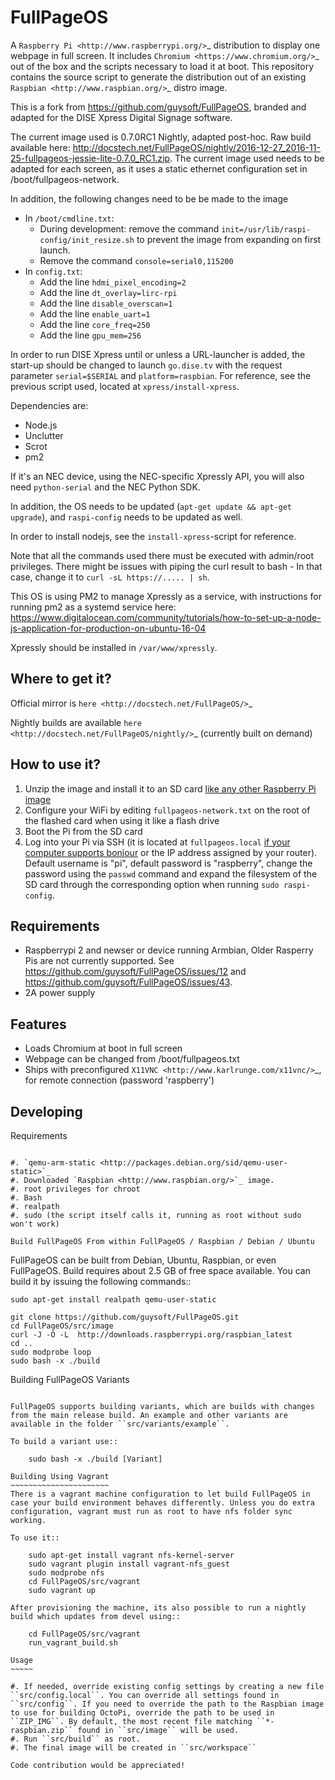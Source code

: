 FullPageOS
==========

A `Raspberry Pi <http://www.raspberrypi.org/>`_ distribution to display one webpage in full screen. It includes `Chromium <https://www.chromium.org/>`_ out of the box and the scripts necessary to load it at boot.
This repository contains the source script to generate the distribution out of an existing `Raspbian <http://www.raspbian.org/>`_ distro image.

This is a fork from https://github.com/guysoft/FullPageOS, branded and adapted for the DISE Xpress Digital Signage software.

The current image used is 0.7.0RC1 Nightly, adapted post-hoc. Raw build available here: http://docstech.net/FullPageOS/nightly/2016-12-27_2016-11-25-fullpageos-jessie-lite-0.7.0_RC1.zip.
The current image used needs to be adapted for each screen, as it uses a static ethernet configuration set in /boot/fullpageos-network.

In addition, the following changes need to be be made to the image
- In `/boot/cmdline.txt`:
  - During development: remove the command `init=/usr/lib/raspi-config/init_resize.sh` to prevent the image from expanding on first launch.
  - Remove the command `console=serial0,115200`
- In `config.txt`:
  - Add the line `hdmi_pixel_encoding=2`
  - Add the line `dt_overlay=lirc-rpi`
  - Add the line `disable_overscan=1`
  - Add the line `enable_uart=1`
  - Add the line `core_freq=250`
  - Add the line `gpu_mem=256`


In order to run DISE Xpress until or unless a URL-launcher is added, the start-up should be changed to launch
`go.dise.tv` with the request parameter `serial=$SERIAL` and `platform=raspbian`. For reference, see the previous
script used, located at `xpress/install-xpress`.

Dependencies are:
- Node.js
- Unclutter
- Scrot
- pm2

If it's an NEC device, using the NEC-specific Xpressly API,
you will also need `python-serial` and the NEC Python SDK.

In addition, the OS needs to be updated (`apt-get update && apt-get upgrade`), and `raspi-config` needs to be updated as well.

In order to install nodejs, see the `install-xpress`-script for reference.

Note that all the commands used there must
be executed with admin/root privileges. There might be issues with piping the curl result to bash - In that case,
change it to `curl -sL https://..... | sh`.

This OS is using PM2 to manage Xpressly as a service, with instructions for running pm2 as a systemd service here: https://www.digitalocean.com/community/tutorials/how-to-set-up-a-node-js-application-for-production-on-ubuntu-16-04

Xpressly should be installed in `/var/www/xpressly`.

Where to get it?
----------------

Official mirror is `here <http://docstech.net/FullPageOS/>`_

Nightly builds are available `here <http://docstech.net/FullPageOS/nightly/>`_ (currently built on demand)

How to use it?
--------------

1. Unzip the image and install it to an SD card  [like any other Raspberry Pi image](https://www.raspberrypi.org/documentation/installation/installing-images/README.md)
2. Configure your WiFi by editing `fullpageos-network.txt` on the root of the flashed card when using it like a flash drive
3. Boot the Pi from the SD card
4. Log into your Pi via SSH (it is located at `fullpageos.local` [if your computer supports bonjour](https://learn.adafruit.com/bonjour-zeroconf-networking-for-windows-and-linux/overview) or the IP address assigned by your router). Default username is "pi", default password is "raspberry", change the password using the `passwd` command and expand the filesystem of the SD card through the corresponding option when running `sudo raspi-config`.

Requirements
------------
* Raspberrypi 2 and newser or device running Armbian, Older Rasperry Pis are not currently supported.  See https://github.com/guysoft/FullPageOS/issues/12 and
https://github.com/guysoft/FullPageOS/issues/43.
* 2A power supply


Features
--------

* Loads Chromium at boot in full screen
* Webpage can be changed from /boot/fullpageos.txt
* Ships with preconfigured `X11VNC <http://www.karlrunge.com/x11vnc/>`_, for remote connection (password 'raspberry')

Developing
----------

Requirements
~~~~~~~~~~~~

#. `qemu-arm-static <http://packages.debian.org/sid/qemu-user-static>`_
#. Downloaded `Raspbian <http://www.raspbian.org/>`_ image.
#. root privileges for chroot
#. Bash
#. realpath
#. sudo (the script itself calls it, running as root without sudo won't work)

Build FullPageOS From within FullPageOS / Raspbian / Debian / Ubuntu
~~~~~~~~~~~~~~~~~~~~~~~~~~~~~~~~~~~~~~~~~~~~~~~~~~~~~~~~~~~~

FullPageOS can be built from Debian, Ubuntu, Raspbian, or even FullPageOS.
Build requires about 2.5 GB of free space available.
You can build it by issuing the following commands::

    sudo apt-get install realpath qemu-user-static

    git clone https://github.com/guysoft/FullPageOS.git
    cd FullPageOS/src/image
    curl -J -O -L  http://downloads.raspberrypi.org/raspbian_latest
    cd ..
    sudo modprobe loop
    sudo bash -x ./build

Building FullPageOS Variants
~~~~~~~~~~~~~~~~~~~~~~~~

FullPageOS supports building variants, which are builds with changes from the main release build. An example and other variants are available in the folder ``src/variants/example``.

To build a variant use::

    sudo bash -x ./build [Variant]

Building Using Vagrant
~~~~~~~~~~~~~~~~~~~~~~
There is a vagrant machine configuration to let build FullPageOS in case your build environment behaves differently. Unless you do extra configuration, vagrant must run as root to have nfs folder sync working.

To use it::

    sudo apt-get install vagrant nfs-kernel-server
    sudo vagrant plugin install vagrant-nfs_guest
    sudo modprobe nfs
    cd FullPageOS/src/vagrant
    sudo vagrant up

After provisioning the machine, its also possible to run a nightly build which updates from devel using::

    cd FullPageOS/src/vagrant
    run_vagrant_build.sh

Usage
~~~~~

#. If needed, override existing config settings by creating a new file ``src/config.local``. You can override all settings found in ``src/config``. If you need to override the path to the Raspbian image to use for building OctoPi, override the path to be used in ``ZIP_IMG``. By default, the most recent file matching ``*-raspbian.zip`` found in ``src/image`` will be used.
#. Run ``src/build`` as root.
#. The final image will be created in ``src/workspace``

Code contribution would be appreciated!

